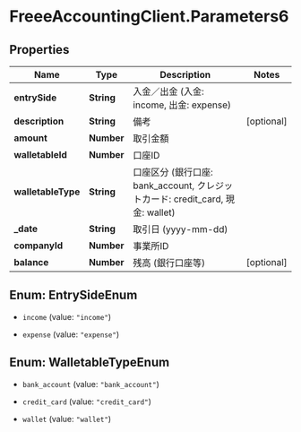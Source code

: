 # FreeeAccountingClient.Parameters6

## Properties
Name | Type | Description | Notes
------------ | ------------- | ------------- | -------------
**entrySide** | **String** | 入金／出金 (入金: income, 出金: expense) | 
**description** | **String** | 備考 | [optional] 
**amount** | **Number** | 取引金額 | 
**walletableId** | **Number** | 口座ID | 
**walletableType** | **String** | 口座区分 (銀行口座: bank_account, クレジットカード: credit_card, 現金: wallet) | 
**_date** | **String** | 取引日 (yyyy-mm-dd) | 
**companyId** | **Number** | 事業所ID | 
**balance** | **Number** | 残高 (銀行口座等) | [optional] 


<a name="EntrySideEnum"></a>
## Enum: EntrySideEnum


* `income` (value: `"income"`)

* `expense` (value: `"expense"`)




<a name="WalletableTypeEnum"></a>
## Enum: WalletableTypeEnum


* `bank_account` (value: `"bank_account"`)

* `credit_card` (value: `"credit_card"`)

* `wallet` (value: `"wallet"`)




